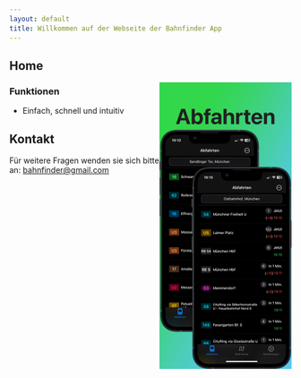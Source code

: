 ```yaml
---
layout: default
title: Willkommen auf der Webseite der Bahnfinder App
---
```


<!--# [Changelog](./changelog.md)   [Kontakt](./contact.html)-->


## Home

<img src="./resources/appstoreImageA.png" alt="hi" class="inline" align="right" height="512" />

### Funktionen

- Einfach, schnell und intuitiv


## Kontakt

Für weitere Fragen wenden sie sich bitte an: <bahnfinder@gmail.com>
